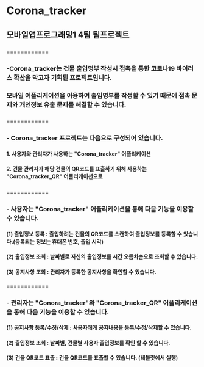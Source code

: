 # Corona_tracker
## 모바일앱프로그래밍1 4팀 팀프로젝트

### 
============
### -Corona_tracker는 건물 출입명부 작성시 접촉을 통한 코로나19 바이러스 확산을 막고자 기획된 프로젝트입니다.
### 모바일 어플리케이션을 이용하여 출입명부를 작성할 수 있기 때문에 접촉 문제와 개인정보 유출 문제를 해결할 수 있습니다.

### 
###
============
### - Corona_tracker 프로젝트는 다음으로 구성되어 있습니다.
####     1. 사용자와 관리자가 사용하는 "Corona_tracker" 어플리케이션
####     2. 건물 관리자가 해당 건물의 QR코드를 표출하기 위해 사용하는 "Corona_tracker_QR" 어플리케이션으로


### 
============

### - 사용자는 "Corona_tracker" 어플리케이션을 통해 다음 기능을 이용할 수 있습니다.
####  (1) 출입정보 등록 : 출입하려는 건물의 QR코드를 스캔하여 출입정보를 등록할 수 있습니다.(등록되는 정보는 휴대폰 번호, 출입 시각)
####  (2) 출입정보 조회 : 날짜별로 자신의 출입정보를 시간 오름차순으로 조회할 수 있습니다.
####  (3) 공지사항 조회 : 관리자가 등록한 공지사항을 확인할 수 있습니다.

============
###

### - 관리자는 "Conora_tracker"와 "Corona_tracker_QR" 어플리케이션을 통해 다음 기능을 이용할 수 있습니다.
####  (1) 공지사항 등록/수정/삭제 : 사용자에게 공지내용을 등록/수정/삭제할 수 있습니다.
####  (2) 출입정보 조회 : 날짜별, 건물별 사용자 출입정보를 확인 할 수 있습니다.
####  (3) 건물 QR코드 표출 : 건물 QR코드를 표출할 수 있습니다. (테블릿에서 실행)


